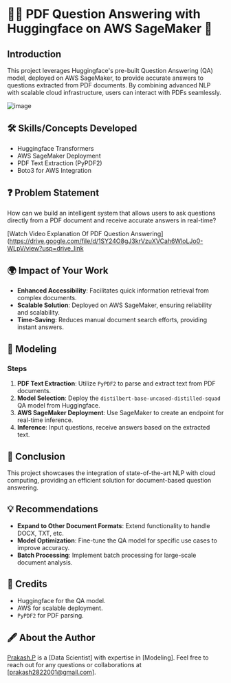 # 📄🤖 PDF Question Answering with Huggingface on AWS SageMaker 🚀

## Introduction
This project leverages Huggingface's pre-built Question Answering (QA) model, deployed on AWS SageMaker, to provide accurate answers to questions extracted from PDF documents. By combining advanced NLP with scalable cloud infrastructure, users can interact with PDFs seamlessly.

![image](https://github.com/user-attachments/assets/09aa033f-2898-4be7-aaec-471379c26923)
## 🛠️ Skills/Concepts Developed
- Huggingface Transformers
- AWS SageMaker Deployment
- PDF Text Extraction (PyPDF2)
- Boto3 for AWS Integration

## ❓ Problem Statement
How can we build an intelligent system that allows users to ask questions directly from a PDF document and receive accurate answers in real-time?

[Watch Video Explanation Of PDF Question Answering](https://drive.google.com/file/d/1SY24O8gJ3krVzuXVCah6WloLJo0-WLpV/view?usp=drive_link

## 🌍 Impact of Your Work
- **Enhanced Accessibility**: Facilitates quick information retrieval from complex documents.
- **Scalable Solution**: Deployed on AWS SageMaker, ensuring reliability and scalability.
- **Time-Saving**: Reduces manual document search efforts, providing instant answers.

## 🧠 Modeling
### Steps
1. **PDF Text Extraction**: Utilize `PyPDF2` to parse and extract text from PDF documents.
2. **Model Selection**: Deploy the `distilbert-base-uncased-distilled-squad` QA model from Huggingface.
3. **AWS SageMaker Deployment**: Use SageMaker to create an endpoint for real-time inference.
4. **Inference**: Input questions, receive answers based on the extracted text.

## 🏁 Conclusion
This project showcases the integration of state-of-the-art NLP with cloud computing, providing an efficient solution for document-based question answering.

## 💡 Recommendations
- **Expand to Other Document Formats**: Extend functionality to handle DOCX, TXT, etc.
- **Model Optimization**: Fine-tune the QA model for specific use cases to improve accuracy.
- **Batch Processing**: Implement batch processing for large-scale document analysis.

## 🙌 Credits
- Huggingface for the QA model.
- AWS for scalable deployment.
- `PyPDF2` for PDF parsing.

## 🖋️ About the Author
[Prakash.P](https://www.datascienceportfol.io/prakashScientist) is a [Data Scientist] with expertise in [Modeling]. Feel free to reach out for any questions or collaborations at [prakash2822001@gmail.com].


